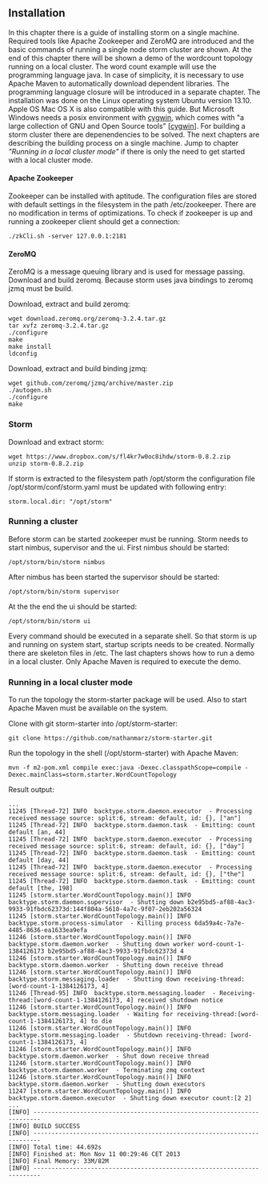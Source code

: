 ## Installation

In this chapter there is a guide of installing storm on a single machine. Required tools like Apache Zookeeper and ZeroMQ are introduced and the basic commands of running a single node storm cluster are shown. At the end of this chapter there will be shown a demo of the wordcount topology running on a local cluster. The word count example will use the programming language java. In case of simplicity, it is necessary to use Apache Maven to automatically download dependent libraries. The programming language closure will be introduced in a separate chapter. The installation was done on the Linux operating system Ubuntu version 13.10. Apple OS Mac OS X is also compatible with this guide. But Microsoft Windows needs a posix environment with [cygwin](http://www.cygwin.com/), which comes with "a large collection of GNU and Open Source tools" [[cygwin](http://www.cygwing.com)]. For building a storm cluster there are depenendencies to be solved. The next chapters are describing the building process on a single machine. Jump to chapter *"Running in a local cluster mode"* if there is only the need to get started with a local cluster mode.

####  Apache Zookeeper

Zookeeper can be installed with aptitude. The configuration files are stored with default settings in the filesystem in the path /etc/zookeeper. There are no modification in terms of optimizations.
To check if zookeeper is up and running a zookeeper client should get a connection:
```
./zkCli.sh -server 127.0.0.1:2181 
```

#### ZeroMQ

ZeroMQ is a message queuing library and is used for message passing. Download and build zeromq. Because storm uses java bindings to zeromq jzmq must be build.

Download, extract and build zeromq:
```
wget download.zeromq.org/zeromq-3.2.4.tar.gz
tar xvfz zeromq-3.2.4.tar.gz
./configure
make 
make install
ldconfig
```

Download, extract and build binding jzmq:
```
wget github.com/zeromq/jzmq/archive/master.zip
./autogen.sh
./configure
make
```

### Storm

Download and extract storm:
```
wget https://www.dropbox.com/s/fl4kr7w0oc8ihdw/storm-0.8.2.zip
unzip storm-0.8.2.zip
```

If storm is extracted to the filesystem path /opt/storm the configuration file /opt/storm/conf/storm.yaml must be updated with following entry:
```
storm.local.dir: "/opt/storm"
```

### Running a cluster

Before storm can be started zookeeper must be running.
Storm needs to start nimbus, supervisor and the ui.
First nimbus should be started:
```
/opt/storm/bin/storm nimbus
``` 

After nimbus has been started the supervisor should be started:
```
/opt/storm/bin/storm supervisor
``` 

At the the end the ui should be started:
```
/opt/storm/bin/storm ui
``` 

Every command should be executed in a separate shell. So that storm is up and running on system start, startup scripts needs to be created. Normally there are skeleton files in /etc. The last chapters shows how to run a demo in a local cluster. Only Apache Maven is required to execute the demo.

### Running in a local cluster mode

To run the topology the storm-starter package will be used. Also to start Apache Maven must be available on the system.

Clone with git storm-starter into /opt/storm-starter:
```
git clone https://github.com/nathanmarz/storm-starter.git
```

Run the topology in the shell (/opt/storm-starter) with Apache Maven:
```
mvn -f m2-pom.xml compile exec:java -Dexec.classpathScope=compile -Dexec.mainClass=storm.starter.WordCountTopology
```

Result output:
```
...
11245 [Thread-72] INFO  backtype.storm.daemon.executor  - Processing received message source: split:6, stream: default, id: {}, ["an"]
11245 [Thread-72] INFO  backtype.storm.daemon.task  - Emitting: count default [an, 44]
11245 [Thread-72] INFO  backtype.storm.daemon.executor  - Processing received message source: split:6, stream: default, id: {}, ["day"]
11245 [Thread-72] INFO  backtype.storm.daemon.task  - Emitting: count default [day, 44]
11245 [Thread-72] INFO  backtype.storm.daemon.executor  - Processing received message source: split:6, stream: default, id: {}, ["the"]
11245 [Thread-72] INFO  backtype.storm.daemon.task  - Emitting: count default [the, 198]
11245 [storm.starter.WordCountTopology.main()] INFO  backtype.storm.daemon.supervisor  - Shutting down b2e95bd5-af88-4ac3-9933-91fbdc62373d:144f804a-5610-4a7c-9f07-2eb202a56324
11245 [storm.starter.WordCountTopology.main()] INFO  backtype.storm.process-simulator  - Killing process 6da59a4c-7a7e-4485-8636-ea1633ea9efa
11246 [storm.starter.WordCountTopology.main()] INFO  backtype.storm.daemon.worker  - Shutting down worker word-count-1-1384126173 b2e95bd5-af88-4ac3-9933-91fbdc62373d 4
11246 [storm.starter.WordCountTopology.main()] INFO  backtype.storm.daemon.worker  - Shutting down receive thread
11246 [storm.starter.WordCountTopology.main()] INFO  backtype.storm.messaging.loader  - Shutting down receiving-thread: [word-count-1-1384126173, 4]
11246 [Thread-95] INFO  backtype.storm.messaging.loader  - Receiving-thread:[word-count-1-1384126173, 4] received shutdown notice
11246 [storm.starter.WordCountTopology.main()] INFO  backtype.storm.messaging.loader  - Waiting for receiving-thread:[word-count-1-1384126173, 4] to die
11246 [storm.starter.WordCountTopology.main()] INFO  backtype.storm.messaging.loader  - Shutdown receiving-thread: [word-count-1-1384126173, 4]
11246 [storm.starter.WordCountTopology.main()] INFO  backtype.storm.daemon.worker  - Shut down receive thread
11246 [storm.starter.WordCountTopology.main()] INFO  backtype.storm.daemon.worker  - Terminating zmq context
11246 [storm.starter.WordCountTopology.main()] INFO  backtype.storm.daemon.worker  - Shutting down executors
11247 [storm.starter.WordCountTopology.main()] INFO  backtype.storm.daemon.executor  - Shutting down executor count:[2 2]
...
[INFO] ------------------------------------------------------------------------
[INFO] BUILD SUCCESS
[INFO] ------------------------------------------------------------------------
[INFO] Total time: 44.692s
[INFO] Finished at: Mon Nov 11 00:29:46 CET 2013
[INFO] Final Memory: 33M/82M
[INFO] ------------------------------------------------------------------------
```
